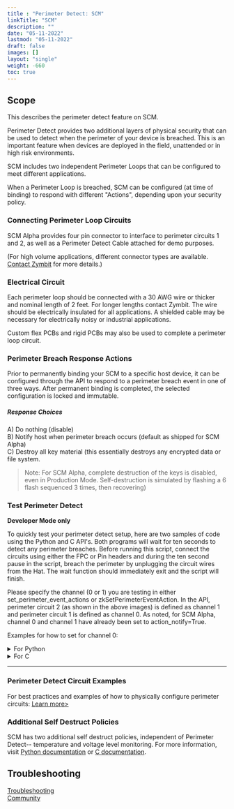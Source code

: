 ```yaml
---
title : "Perimeter Detect: SCM"
linkTitle: "SCM"
description: ""
date: "05-11-2022"
lastmod: "05-11-2022"
draft: false
images: []
layout: "single"
weight: -660
toc: true
---
```


## Scope

This describes the perimeter detect feature on SCM. 

<!-- ![HSM Perimeter Detect](../HSM-PD-perimter.png) -->

Perimeter Detect provides two additional layers of physical security that can be used to detect when the perimeter of your device is breached. This is an important feature when devices are deployed in the field, unattended  or in high risk environments. 

SCM includes two independent Perimeter Loops that can be configured to meet different applications.


When a Perimeter Loop is breached, SCM can be configured (at time of binding) to respond with different "Actions", depending upon your security policy. 


### Connecting Perimeter Loop Circuits

SCM Alpha provides four pin connector to interface to perimeter circuits 1 and 2, as well as a Perimeter Detect Cable attached for demo purposes. <!-- This is convenient for rapid prototyping and small scale production situations. -->


<!-- ![HSM Perimeter Connector](../HSM-PD-connector.jpeg) -->

(For high volume applications, different connector types are available.  [Contact Zymbit](https://www.zymbit.com/contact-us/) for more details.)


### Electrical Circuit

Each perimeter loop should be connected with a 30 AWG wire or thicker and nominal length of 2 feet. For longer lengths contact Zymbit. The wire should be electrically insulated for all applications. A shielded cable may be necessary for electrically noisy or industrial applications. 

Custom flex PCBs and rigid PCBs may also be used to complete a perimeter loop circuit.


### Perimeter Breach Response Actions
Prior to permanently binding your SCM to a specific host device, it can be configured through the API to respond to a perimeter breach event in one of three ways. After permanent binding is completed, the selected configuration is locked and immutable. 

##### Response Choices

A)  Do nothing (disable)  
B)  Notify host when perimeter breach occurs (default as shipped for SCM Alpha)  
C)  Destroy all key material (this essentially destroys any encrypted data or file system.  

> Note: For SCM Alpha, complete destruction of the keys is disabled, even in Production Mode. Self-destruction is simulated by flashing a 6 flash sequenced 3 times, then recovering)  

### Test Perimeter Detect 
**Developer Mode only**

To quickly test your perimeter detect setup, here are two samples of code using the Python and C API's. Both programs will wait for ten seconds to detect any perimeter breaches. Before running this script, connect the circuits using either the FPC or Pin headers and during the ten second pause in the script, breach the perimeter by unplugging the circuit wires from the Hat. The wait function should immediately exit and the script will finish.

Please specify the channel (0 or 1) you are testing in either set_perimeter_event_actions or zkSetPerimeterEventAction. In the API, perimeter circuit 2 (as shown in the above images) is defined as channel 1 and perimeter circuit 1 is defined as channel 0. As noted, for SCM Alpha, channel 0 and channel 1 have already been set to action_notify=True.

Examples for how to set for channel 0:
<details>

<summary>For Python</summary>

<br>


```
import zymkey

zymkey.client.clear_perimeter_detect_info()
zymkey.client.set_perimeter_event_actions(0, action_notify=True, action_self_destruct=False)

zymkey.client.wait_for_perimeter_event(timeout_ms=10000)
perim_status_str = ""
idx = 0
plst = zymkey.client.get_perimeter_detect_info()

for p in plst:
  if p:
     perim_status_str += "Channel %d breach timestamp = %d\n" % (idx, p)
  idx += 1
print("Perimeter breach detected!\n" + perim_status_str)
```
</details>


<details>

<summary>For C</summary>

<br>

```
#include <stdio.h>
#include "zk_app_utils.h"

void check_code(int code, char* location)
{
  if (code < 0)
  {
    printf("FAILURE: %s - %d\n", location, code);
  }
  else if (code >= 0)
  {
    printf("SUCCESS: %s - %d\n", location, code);
  }
}

int main()
{
  zkCTX zk_ctx;
  int status = zkOpen(&zk_ctx);
  check_code(status, "zkOpen");

  status = zkClearPerimeterDetectEvents(zk_ctx);
  check_code(status, "zkClearPerimeterDetectEvents");

  status = zkSetPerimeterEventAction(zk_ctx, 0, ZK_PERIMETER_EVENT_ACTION_NOTIFY);
  check_code(status, "zkSetPerimeterEventAction");

  int p_code = zkWaitForPerimeterEvent(zk_ctx, 10000);
  check_code(p_code, "zkWaitForPerimeterEvent");

  uint32_t* timestamps_sec;
  int num_timestamps;
  status = zkGetPerimeterDetectInfo(zk_ctx, &timestamps_sec, &num_timestamps);
  check_code(status, "zkGetPerimeterDetectInfo");

  //There was a perimeter event/breach.
  if (p_code == 0)
  {
    printf("Perimeter breach detected!\n");
    for(int i=0; i<num_timestamps; i++)
    {
      printf("Channel %d breach timestamp = %d\n", i, timestamps_sec[i]);
    }
    printf("\n");
  }

  status = zkClose(zk_ctx);
  check_code(status, "zkClose");
  return 0;
}
```

To compile
```
gcc -I /usr/include/zymkey/ -l zk_app_utils <Your Program>
```
If the perimeter is not breached, zkWaitForPerimeterEvent will return a failure code indicating a timeout occurred and no breach was detected.
```
SUCCESS: zkOpen - 0
SUCCESS: zkSetPerimeterEventAction - 0
FAILURE: zkWaitForPerimeterEvent - -110
SUCCESS: zkGetPerimeterDetectInfo - 0
SUCCESS: zkClearPerimeterDetectEvents - 0
SUCCESS: zkClose - 0
```
</details>

----------

### Perimeter Detect Circuit Examples

For best practices and examples of how to physically configure perimeter circuits: 
[Learn more>](../examples)

### Additional Self Destruct Policies

SCM has two additional self destruct policies, independent of Perimeter Detect-- temperature and voltage level monitoring. For more information, visit [Python documentation](https://docs.zymbit.com/api/python_api/#setbatteryvoltageaction-45bcda8a) or [C documentation](https://docs.zymbit.com/api/c_api/#int--zkSetBatteryVoltageAction-f90f5fd1).

## Troubleshooting
[Troubleshooting](../../../troubleshooting/)  
[Community](https://community.zymbit.com/)

